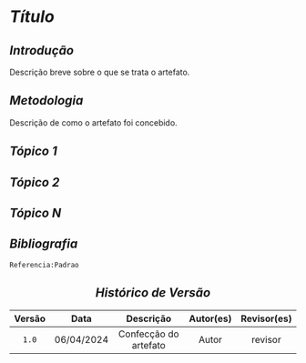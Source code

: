 # <a>*Título*</a>

## <a>*Introdução*</a>

Descrição breve sobre o que se trata o artefato.

## <a>*Metodologia*</a>

Descrição de como o artefato foi concebido.

## <a>*Tópico 1*</a>

## <a>*Tópico 2*</a>

## <a>*Tópico N*</a>

## <a>*Bibliografia*</a>

    Referencia:Padrao

<Center>

## <a>*Histórico de Versão*</a>

| Versão |    Data    |       Descrição       | Autor(es) | Revisor(es) |
| :----: | :--------: | :-------------------: | :-------: | :---------: |
| `1.0`  | 06/04/2024 | Confecção do artefato |   Autor   |   revisor   |
